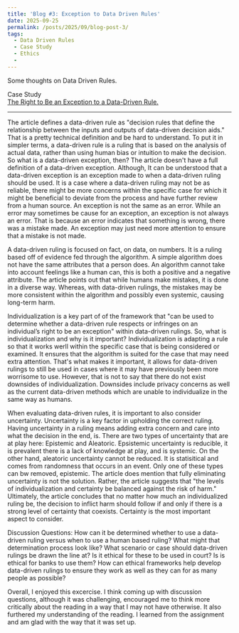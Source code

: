 ```yaml
---
title: 'Blog #3: Exception to Data Driven Rules'
date: 2025-09-25
permalink: /posts/2025/09/blog-post-3/
tags:
  - Data Driven Rules
  - Case Study
  - Ethics
  - 
---
```


Some thoughts on Data Driven Rules.

Case Study  
[The Right to Be an Exception to a Data-Driven Rule.](https://mit-serc.pubpub.org/pub/right-to-be-exception/release/2)

---
The article defines a data-driven rule as "decision rules that define the relationship between the inputs and outputs of data-driven decision aids." That is a pretty technical definition and be hard to understand. To put it in simpler terms, a data-driven rule is a ruling that is based on the analysis of actual data, rather than using human bias or intuition to make the decision. So what is a data-driven exception, then? The article doesn't have a full definition of a data-driven exception. Although, It can be understood that a data-driven exception is an exception made to when a data-driven ruling should be used. It is a case where a data-driven ruling may not be as reliable, there might be more concerns within the specific case for which it might be beneficial to deviate from the process and have further review from a human source. An exception is not the same as an error. While an error may sometimes be cause for an exception, an exception is not always an error. That is because an error indicates that something is wrong, there was a mistake made. An exception may just need more attention to ensure that a mistake is not made. 

A data-driven ruling is focused on fact, on data, on numbers. It is a ruling based off of evidence fed through the algorithm. A simple algorithm does not have the same attributes that a person does. An algorithm cannot take into account feelings like a human can, this is both a positive and a negative attribute. The article points out that while humans make mistakes, it is done in a diverse way. Whereas, with data-driven rulings, the mistakes may be more consistent within the algorithm and possibly even systemic, causing long-term harm. 

Individualization is a key part of of the framework that "can be used to determine whether a data-driven rule respects or infringes on an individual’s right to be an exception" within data-driven rulings. So, what is individualization and why is it important? Individualization is adapting a rule so that it works werll within the specific case that is being considered or examined. It ensures that the algorithm is suited for the case that may need extra attention. That's what makes it important, it allows for data-driven rulings to still be used in cases where it may have previously been more worrisome to use. However, that is not to say that there do not exist downsides of individualization. Downsides include privacy concerns as well as the current data-driven methods which are unable to individualize in the same way as humans. 

When evaluating data-driven rules, it is important to also consider uncertainty. Uncertainty is a key factor in upholding the correct ruling. Having uncertainty in a ruling means adding extra concern and care into what the decision in the end, is. There are two types of uncertainty that are at play here: Epistemic and Aleatoric. Epsistemic uncertainty is reducible, it is prevalent there is a lack of knowledge at play, and is systemic. On the other hand, aleatoric uncertainty cannot be reduced. It is statisitical and comes from randomness that occurs in an event. Only one of these types can bw removed, epistemic. The article does mention that fully eliminating uncertainty is not the solution. Rather, the article suggests that "the levels of individualization and certainty be balanced against the risk of harm." Ultimately, the article concludes that no matter how much an individualized ruling be, the decision to inflict harm should follow if and only if there is a strong level of certainty that coexists. Certainty is the most important aspect to consider. 

Discussion Questions:
    How can it be determined whether to use a data-driven ruling versus when to use a human based ruling? What might that determination process look like? 
    What scenario or case should data-driven rulings be drawn the line at? Is it ethical for these to be used in court? Is is ethical for banks to use them? 
    How can ethical frameworks help develop data-driven rulings to ensure they work as well as they can for as many people as possible? 


Overall, I enjoyed this excercise. I think coming up with discussion questions, although it was challenging, encouraged me to think more critically about the reading in a way that I may not have otherwise. It also furthered my understanding of the reading. I learned from the assignment and am glad with the way that it was set up. 